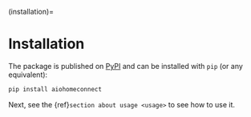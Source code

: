 (installation)=

# Installation

The package is published on [PyPI](https://pypi.org/project/aiohomeconnect/) and can be installed with `pip` (or any equivalent):

```bash
pip install aiohomeconnect
```

Next, see the {ref}`section about usage <usage>` to see how to use it.
